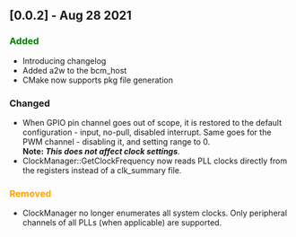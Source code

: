 ## [0.0.2] - Aug 28 2021
### <span style="color:green">Added</span>
* Introducing changelog
* Added a2w to the bcm_host
* CMake now supports pkg file generation

### Changed
* When GPIO pin channel goes out of scope, it is restored
  to the default configuration - input, no-pull, disabled interrupt. 
  Same goes for the PWM channel - disabling it, and setting range to 0.  
  **Note: *This does not affect clock settings***.
* ClockManager::GetClockFrequency now reads PLL clocks directly
  from the registers instead of a clk_summary file.

### <span style="color:orange"> Removed </span>
* ClockManager no longer enumerates all system clocks. Only peripheral
  channels of all PLLs (when applicable) are supported.
